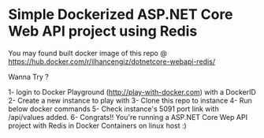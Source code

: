 # Simple Dockerized ASP.NET Core Web API project using Redis

You may found built docker image of this repo @ https://hub.docker.com/r/ilhancengiz/dotnetcore-webapi-redis/

Wanna Try ?

 1- login to Docker Playground (http://play-with-docker.com) with a DockerID
 2- Create a new instance to play with
 3- Clone this repo to instance
 4- Run below docker commands
 5- Check instance's 5091 port link with /api/values added.
 6- Congrats!! You're running a ASP.NET Core Wep API project with Redis in Docker Containers on linux host :)
